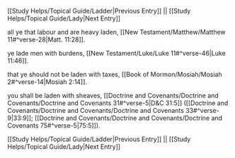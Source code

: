 [[Study Helps/Topical Guide/Ladder|Previous Entry]]  ||  [[Study Helps/Topical Guide/Lady|Next Entry]]

 all ye that labour and are heavy laden, [[New Testament/Matthew/Matthew 11#^verse-28|Matt. 11:28]].

 ye lade men with burdens, [[New Testament/Luke/Luke 11#^verse-46|Luke 11:46]].

 that ye should not be laden with taxes, [[Book of Mormon/Mosiah/Mosiah 2#^verse-14|Mosiah 2:14]].

 you shall be laden with sheaves, [[Doctrine and Covenants/Doctrine and Covenants/Doctrine and Covenants 31#^verse-5|D&C 31:5]] ([[Doctrine and Covenants/Doctrine and Covenants/Doctrine and Covenants 33#^verse-9|33:9]]; [[Doctrine and Covenants/Doctrine and Covenants/Doctrine and Covenants 75#^verse-5|75:5]]).

[[Study Helps/Topical Guide/Ladder|Previous Entry]]  ||  [[Study Helps/Topical Guide/Lady|Next Entry]]